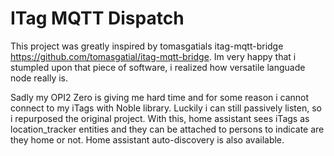 # ITag MQTT Dispatch

This project was greatly inspired by tomasgatials itag-mqtt-bridge https://github.com/tomasgatial/itag-mqtt-bridge. Im very happy that i stumpled upon that piece of software, i realized how versatile languade node really is.

Sadly my OPI2 Zero is giving me hard time and for some reason i cannot connect to my iTags with Noble library. Luckily i can still passively listen, so i repurposed the original project. 
With this, home assistant sees iTags as location_tracker entities and they can be attached to persons to indicate are they home or not. Home assistant auto-discovery is also available. 
